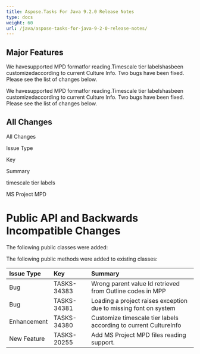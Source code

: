 ```yaml
---
title: Aspose.Tasks For Java 9.2.0 Release Notes
type: docs
weight: 60
url: /java/aspose-tasks-for-java-9-2-0-release-notes/
---
```


## **Major Features**
We havesupported MPD formatfor reading.Timescale tier labelshasbeen customizedaccording to current Culture Info. Two bugs have been fixed. Please see the list of changes below.

We havesupported MPD formatfor reading.Timescale tier labelshasbeen customizedaccording to current Culture Info. Two bugs have been fixed. Please see the list of changes below.
## **All Changes**
All Changes

Issue Type

Key

Summary

timescale tier labels

MS Project MPD
# **Public API and Backwards Incompatible Changes**
The following public classes were added:

The following public methods were added to existing classes:

|**Issue Type**|**Key**|**Summary**|
| :- | :- | :- |
|Bug|TASKS-34383|Wrong parent value Id retrieved from Outline codes in MPP|
|Bug|TASKS-34381|Loading a project raises exception due to missing font on system|
|Enhancement|TASKS-34380|Customize timescale tier labels according to current CultureInfo|
|New Feature|TASKS-20255|Add MS Project MPD files reading support.|


